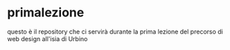 # primalezione
questo è il repository che ci servirà durante la prima lezione del precorso di web design all'isia di Urbino
